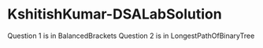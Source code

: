 # KshitishKumar-DSALabSolution
Question 1 is in BalancedBrackets
Question 2 is in LongestPathOfBinaryTree
